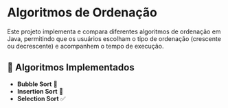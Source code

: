 # Algoritmos de Ordenação

Este projeto implementa e compara diferentes algoritmos de ordenação em Java, permitindo que os usuários escolham o tipo de ordenação (crescente ou decrescente) e acompanhem o tempo de execução.

## 📌 Algoritmos Implementados
- **Bubble Sort** 🫧
- **Insertion Sort** 🔽
- **Selection Sort** ✅
